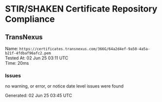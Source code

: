# STIR/SHAKEN Certificate Repository Compliance

## TransNexus

Name: `https://certificates.transnexus.com/366G/64a2d4ef-9a50-4a5a-b21f-4fdbaf96afc2.pem`\
Tested At: 02 Jun 25 03:11 UTC\
Time: 20ms

### Issues

no warning, or error, or notice date level issues were found

Generated: 02 Jun 25 03:45 UTC